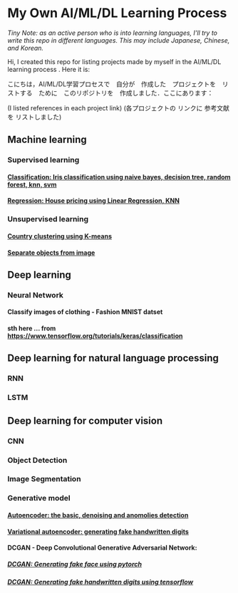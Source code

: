 # My Own AI/ML/DL Learning Process

*Tiny Note: as an active person who is into learning languages, I'll try to write this repo in different languages. This may include Japanese, Chinese, and Korean.*

Hi, I created this repo for listing projects made by myself in the AI/ML/DL learning process . Here it is:

こにちは，AI/ML/DL学習プロセスで　自分が　作成した　プロジェクトを　リストする　ために　このリポジトリを　作成しました．ここにあります：

(I listed references in each project link) (各プロジェクトの リンクに 参考文献を リストしました)

## Machine learning

### Supervised learning

#### [Classification: Iris classification using naive bayes, decision tree, random forest, knn, svm](https://github.com/HenrySomeCode/Iris-classification-using-naive-bayes-decision-tree-random-forest-knn-svm.git)

#### [Regression: House pricing using Linear Regression, KNN](https://github.com/HenrySomeCode/Boston_House_Price_Prediction.git)

### Unsupervised learning

#### [Country clustering using K-means](https://github.com/HenrySomeCode/Country-Clustering-using-K-means.git)

#### [Separate objects from image](https://github.com/HenrySomeCode/Separating-Object-From-Image.git)


## Deep learning

### Neural Network

#### Classify images of clothing - Fashion MNIST datset

#### sth here ... from https://www.tensorflow.org/tutorials/keras/classification


## Deep learning for natural language processing

### RNN

### LSTM


## Deep learning for computer vision 

### CNN

### Object Detection

### Image Segmentation

### Generative model 

#### [Autoencoder: the basic, denoising and anomolies detection](https://github.com/HenrySomeCode/AE_basic_denoise_anomalies_detection.git)

#### [Variational autoencoder: generating fake handwritten digits](https://github.com/HenrySomeCode/VAE_fake_handwritten_digits.git)

#### DCGAN - Deep Convolutional Generative Adversarial Network: 

##### [DCGAN: Generating fake face using pytorch](https://github.com/HenrySomeCode/DCGAN_fake_face_pytorch.git)

##### [DCGAN: Generating fake handwritten digits using tensorflow](https://github.com/HenrySomeCode/DCGAN_fake_handwritten_digits_tensorflow.git)






